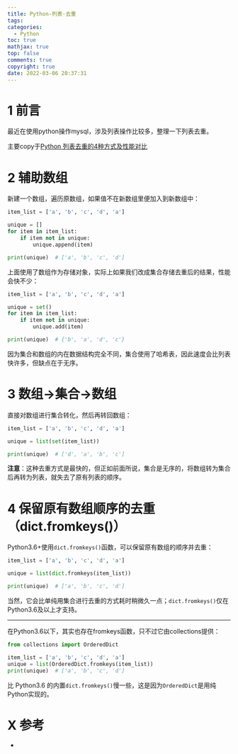 ```yaml
---
title: Python-列表-去重
tags:
categories:
  - Python
toc: true
mathjax: true
top: false
comments: true
copyright: true
date: 2022-03-06 20:37:31
---
```


# 1 前言

最近在使用python操作mysql，涉及列表操作比较多，整理一下列表去重。

主要copy于[Python 列表去重的4种方式及性能对比](https://zhuanlan.zhihu.com/p/364610029)

# 2 辅助数组

新建一个数组，遍历原数组，如果值不在新数组里便加入到新数组中：

```python
item_list = ['a', 'b', 'c', 'd', 'a']

unique = []
for item in item_list:
    if item not in unique:
        unique.append(item)

print(unique)  # ['a', 'b', 'c', 'd']
```

上面使用了数组作为存储对象，实际上如果我们改成集合存储去重后的结果，性能会快不少：

```python
item_list = ['a', 'b', 'c', 'd', 'a']

unique = set()
for item in item_list:
    if item not in unique:
        unique.add(item)

print(unique)  # {'b', 'a', 'd', 'c'}
```

因为集合和数组的内在数据结构完全不同，集合使用了哈希表，因此速度会比列表快许多，但缺点在于无序。

# 3 数组->集合->数组

直接对数组进行集合转化，然后再转回数组：

```python
item_list = ['a', 'b', 'c', 'd', 'a']

unique = list(set(item_list))

print(unique)  # ['d', 'a', 'b', 'c']
```

**注意**：这种去重方式是最快的，但正如前面所说，集合是无序的，将数组转为集合后再转为列表，就失去了原有列表的顺序。

# 4 保留原有数组顺序的去重（dict.fromkeys()）

Python3.6+使用`dict.fromkeys()`函数，可以保留原有数组的顺序并去重：

```python
item_list = ['a', 'b', 'c', 'd', 'a']

unique = list(dict.fromkeys(item_list))

print(unique)  # ['a', 'b', 'c', 'd']
```

当然，它会比单纯用集合进行去重的方式耗时稍微久一点；`dict.fromkeys()`仅在Python3.6及以上才支持。

***

在Python3.6以下，其实也存在fromkeys函数，只不过它由collections提供：

```python
from collections import OrderedDict

item_list = ['a', 'b', 'c', 'd', 'a']
unique = list(OrderedDict.fromkeys(item_list))
print(unique)  # ['a', 'b', 'c', 'd']
```

比 Python3.6 的内置`dict.fromkeys()`慢一些，这是因为`OrderedDict`是用纯Python实现的。

# X 参考

* 
